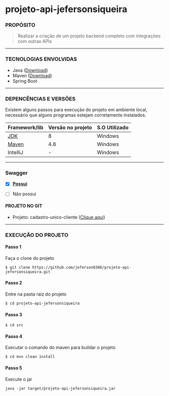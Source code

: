 # projeto-api-jefersonsiqueira

### PROPÓSITO

> Realizar a criação de um projeto backend completo com integrações com outras APIs
---

### TECNOLOGIAS ENVOLVIDAS

- Java ([Download](https://www.oracle.com/java/technologies/downloads/#java8))
- Maven ([Download](https://maven.apache.org/download.cgi))
- Spring Boot
---


### DEPENCÊNCIAS E VERSÕES

Existem alguns passos para execução do projeto em ambiente local, necessário que alguns programas estejam corretamente instalados.

Framework/lib | Versão no projeto | S.O Utilizado
--- | --- | ---
[JDK](https://openjdk.java.net/projects/jdk8/) | 8 | Windows
[Maven](https://mvnrepository.com/artifact/com.opencsv/opencsv) | 4.6 | Windows
IntelliJ | - | Windows
---


### Swagger
- [X] [<strong>Possui</strong>]()
- [ ] Não possui


#### PROJETO NO GIT

- Projeto: cadastro-unico-cliente ([Clique aqui](https://github.com/jeferson0306/projeto-api-jefersonsiqueira))
---


### EXECUÇÃO DO PROJETO
#### Passo 1
Faça o clone do projeto
```shell script
$ git clone https://github.com/jeferson0306/projeto-api-jefersonsiqueira.git
```

#### Passo 2
Entre na pasta raiz do projeto

```shell script
$ cd projeto-api-jefersonsiqueira
```

#### Passo 3

```shell script
$ cd src
```

#### Passo 4
Executar o comando do maven para buildar o projeto

```shell script
$ cd mvn clean install
```

#### Passo 5
Execute o jar

```shell script
java -jar target/projeto-api-jefersonsiqueira.jar
```